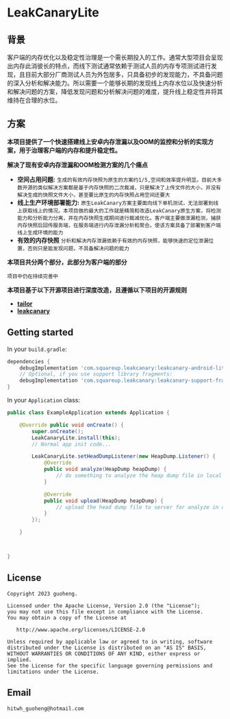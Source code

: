 # LeakCanaryLite

## 背景
客户端的内存优化以及稳定性治理是一个需长期投入的工作。通常大型项目会呈现出内存此消彼长的特点，而线下测试通常依赖于测试人员的内存专项测试进行发现，且目前大部分厂商测试人员为外包居多，只具备初步的发现能力，不具备问题的深入分析和解决能力。所以需要一个能够长期的发现线上内存水位以及快速分析和解决问题的方案，降低发现问题和分析解决问题的难度，提升线上稳定性并将其维持在合理的水位。

## 方案

**本项目提供了一个快速搭建线上安卓内存泄漏以及OOM的监控和分析的实现方案，用于治理客户端的内存和提升稳定性。**

**解决了现有安卓内存泄漏和OOM检测方案的几个痛点**
- **空间占用问题:** `生成的有效内存快照为原生的方案约1/5,空间和效率提升明显。目前大多数开源的类似解决方案都是基于内存快照的二次裁减，只是解决了上传文件的大小，并没有解决生成的快照文件大小，甚至要比原生的内存快照占用空间还要大`
- **线上生产环境部署能力:** `原生LeakCanary方案主要面向线下单机测试，无法部署到线上获取线上的情况。本项目做的最大的工作就是精简和改造LeakCanary原生方案，将检测能力和分析能力分离，并在内存快照生成期间进行裁减优化。客户端主要做泄漏检测，捕获内存快照后回传服务端，在服务端进行内存泄漏分析和聚合。使该方案具备了部署到客户端线上生成环境的能力`
- **有效的内存快照** `分析和解决内存泄漏依赖于有效的内存快照，能够快速的定位泄漏位置，否则只是能发现问题，不具备解决问题的能力`


**本项目共分两个部分，此部分为客户端的部分**

`项目中仍在持续完善中`

**本项目基于以下开源项目进行深度改造，且遵循以下项目的开源规则**

- [**tailor**](https://github.com/bytedance/tailor)
- [**leakcanary**](https://github.com/square/leakcanary)

## Getting started

In your `build.gradle`:

```groovy
dependencies {
    debugImplementation 'com.squareup.leakcanary:leakcanary-android-lite:1.6.3'
    // Optional, if you use support library fragments:
    debugImplementation 'com.squareup.leakcanary:leakcanary-support-fragment-lite:1.6.3'
}
```

In your `Application` class:

```java
public class ExampleApplication extends Application {

    @Override public void onCreate() {
        super.onCreate();
        LeakCanaryLite.install(this);
        // Normal app init code...

        LeakCanaryLite.setHeadDumpListener(new HeapDump.Listener() {
            @Override
            public void analyze(HeapDump heapDump) {
                // do something to analyze the heap dump file in local
            }

            @Override
            public void upload(HeapDump heapDump) {
                // upload the head dump file to server for analyze in cloud
            }
        });

    }



}
```


## License

    Copyright 2023 guoheng.

    Licensed under the Apache License, Version 2.0 (the "License");
    you may not use this file except in compliance with the License.
    You may obtain a copy of the License at

       http://www.apache.org/licenses/LICENSE-2.0

    Unless required by applicable law or agreed to in writing, software
    distributed under the License is distributed on an "AS IS" BASIS,
    WITHOUT WARRANTIES OR CONDITIONS OF ANY KIND, either express or implied.
    See the License for the specific language governing permissions and
    limitations under the License.

## Email
    hitwh_guoheng@hotmail.com
